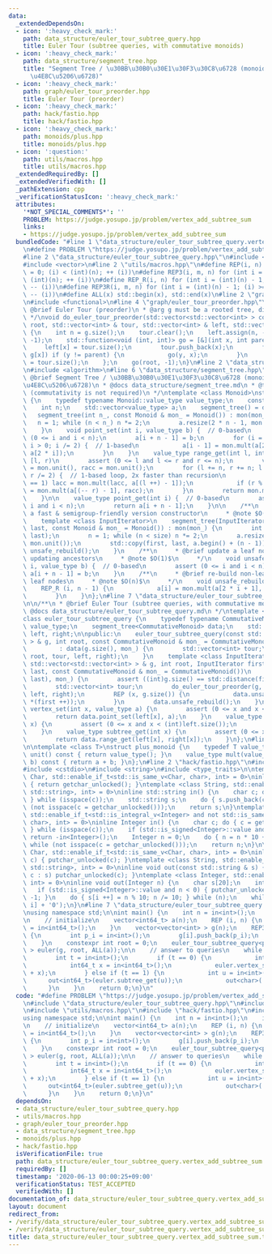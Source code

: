```yaml
---
data:
  _extendedDependsOn:
  - icon: ':heavy_check_mark:'
    path: data_structure/euler_tour_subtree_query.hpp
    title: Euler Tour (subtree queries, with commutative monoids)
  - icon: ':heavy_check_mark:'
    path: data_structure/segment_tree.hpp
    title: "Segment Tree / \u30BB\u30B0\u30E1\u30F3\u30C8\u6728 (monoids, \u5B8C\u5168\
      \u4E8C\u5206\u6728)"
  - icon: ':heavy_check_mark:'
    path: graph/euler_tour_preorder.hpp
    title: Euler Tour (preorder)
  - icon: ':heavy_check_mark:'
    path: hack/fastio.hpp
    title: hack/fastio.hpp
  - icon: ':heavy_check_mark:'
    path: monoids/plus.hpp
    title: monoids/plus.hpp
  - icon: ':question:'
    path: utils/macros.hpp
    title: utils/macros.hpp
  _extendedRequiredBy: []
  _extendedVerifiedWith: []
  _pathExtension: cpp
  _verificationStatusIcon: ':heavy_check_mark:'
  attributes:
    '*NOT_SPECIAL_COMMENTS*': ''
    PROBLEM: https://judge.yosupo.jp/problem/vertex_add_subtree_sum
    links:
    - https://judge.yosupo.jp/problem/vertex_add_subtree_sum
  bundledCode: "#line 1 \"data_structure/euler_tour_subtree_query.vertex_add_subtree_sum.test.cpp\"\
    \n#define PROBLEM \"https://judge.yosupo.jp/problem/vertex_add_subtree_sum\"\n\
    #line 2 \"data_structure/euler_tour_subtree_query.hpp\"\n#include <cassert>\n\
    #include <vector>\n#line 2 \"utils/macros.hpp\"\n#define REP(i, n) for (int i\
    \ = 0; (i) < (int)(n); ++ (i))\n#define REP3(i, m, n) for (int i = (m); (i) <\
    \ (int)(n); ++ (i))\n#define REP_R(i, n) for (int i = (int)(n) - 1; (i) >= 0;\
    \ -- (i))\n#define REP3R(i, m, n) for (int i = (int)(n) - 1; (i) >= (int)(m);\
    \ -- (i))\n#define ALL(x) std::begin(x), std::end(x)\n#line 2 \"graph/euler_tour_preorder.hpp\"\
    \n#include <functional>\n#line 4 \"graph/euler_tour_preorder.hpp\"\n\n/**\n *\
    \ @brief Euler Tour (preorder)\n * @arg g must be a rooted tree, directed or undirected\n\
    \ */\nvoid do_euler_tour_preorder(std::vector<std::vector<int> > const & g, int\
    \ root, std::vector<int> & tour, std::vector<int> & left, std::vector<int> & right)\
    \ {\n    int n = g.size();\n    tour.clear();\n    left.assign(n, -1);\n    right.assign(n,\
    \ -1);\n    std::function<void (int, int)> go = [&](int x, int parent) {\n   \
    \     left[x] = tour.size();\n        tour.push_back(x);\n        for (int y :\
    \ g[x]) if (y != parent) {\n            go(y, x);\n        }\n        right[x]\
    \ = tour.size();\n    };\n    go(root, -1);\n}\n#line 2 \"data_structure/segment_tree.hpp\"\
    \n#include <algorithm>\n#line 6 \"data_structure/segment_tree.hpp\"\n\n/**\n *\
    \ @brief Segment Tree / \u30BB\u30B0\u30E1\u30F3\u30C8\u6728 (monoids, \u5B8C\u5168\
    \u4E8C\u5206\u6728)\n * @docs data_structure/segment_tree.md\n * @tparam Monoid\
    \ (commutativity is not required)\n */\ntemplate <class Monoid>\nstruct segment_tree\
    \ {\n    typedef typename Monoid::value_type value_type;\n    const Monoid mon;\n\
    \    int n;\n    std::vector<value_type> a;\n    segment_tree() = default;\n \
    \   segment_tree(int n_, const Monoid & mon_ = Monoid()) : mon(mon_) {\n     \
    \   n = 1; while (n < n_) n *= 2;\n        a.resize(2 * n - 1, mon.unit());\n\
    \    }\n    void point_set(int i, value_type b) {  // 0-based\n        assert\
    \ (0 <= i and i < n);\n        a[i + n - 1] = b;\n        for (i = (i + n) / 2;\
    \ i > 0; i /= 2) {  // 1-based\n            a[i - 1] = mon.mult(a[2 * i - 1],\
    \ a[2 * i]);\n        }\n    }\n    value_type range_get(int l, int r) {  // 0-based,\
    \ [l, r)\n        assert (0 <= l and l <= r and r <= n);\n        value_type lacc\
    \ = mon.unit(), racc = mon.unit();\n        for (l += n, r += n; l < r; l /= 2,\
    \ r /= 2) {  // 1-based loop, 2x faster than recursion\n            if (l % 2\
    \ == 1) lacc = mon.mult(lacc, a[(l ++) - 1]);\n            if (r % 2 == 1) racc\
    \ = mon.mult(a[(-- r) - 1], racc);\n        }\n        return mon.mult(lacc, racc);\n\
    \    }\n\n    value_type point_get(int i) {  // 0-based\n        assert (0 <=\
    \ i and i < n);\n        return a[i + n - 1];\n    }\n\n    /**\n     * @brief\
    \ a fast & semigroup-friendly version constructor\n     * @note $O(n)$\n     */\n\
    \    template <class InputIterator>\n    segment_tree(InputIterator first, InputIterator\
    \ last, const Monoid & mon_ = Monoid()) : mon(mon_) {\n        int size = std::distance(first,\
    \ last);\n        n = 1; while (n < size) n *= 2;\n        a.resize(2 * n - 1,\
    \ mon.unit());\n        std::copy(first, last, a.begin() + (n - 1));\n       \
    \ unsafe_rebuild();\n    }\n    /**\n     * @brief update a leaf node without\
    \ updating ancestors\n     * @note $O(1)$\n     */\n    void unsafe_point_set(int\
    \ i, value_type b) {  // 0-based\n        assert (0 <= i and i < n);\n       \
    \ a[i + n - 1] = b;\n    }\n    /**\n     * @brief re-build non-leaf nodes from\
    \ leaf nodes\n     * @note $O(n)$\n     */\n    void unsafe_rebuild() {\n    \
    \    REP_R (i, n - 1) {\n            a[i] = mon.mult(a[2 * i + 1], a[2 * i + 2]);\n\
    \        }\n    }\n};\n#line 7 \"data_structure/euler_tour_subtree_query.hpp\"\
    \n\n/**\n * @brief Euler Tour (subtree queries, with commutative monoids)\n *\
    \ @docs data_structure/euler_tour_subtree_query.md\n */\ntemplate <class CommutativeMonoid>\n\
    class euler_tour_subtree_query {\n    typedef typename CommutativeMonoid::value_type\
    \ value_type;\n    segment_tree<CommutativeMonoid> data;\n    std::vector<int>\
    \ left, right;\n\npublic:\n    euler_tour_subtree_query(const std::vector<std::vector<int>\
    \ > & g, int root, const CommutativeMonoid & mon_ = CommutativeMonoid())\n   \
    \         : data(g.size(), mon_) {\n        std::vector<int> tour;\n        do_euler_tour_preorder(g,\
    \ root, tour, left, right);\n    }\n    template <class InputIterator>\n    euler_tour_subtree_query(const\
    \ std::vector<std::vector<int> > & g, int root, InputIterator first, InputIterator\
    \ last, const CommutativeMonoid & mon_ = CommutativeMonoid())\n            : data(std::distance(first,\
    \ last), mon_) {\n        assert ((int)g.size() == std::distance(first, last));\n\
    \        std::vector<int> tour;\n        do_euler_tour_preorder(g, root, tour,\
    \ left, right);\n        REP (x, g.size()) {\n            data.unsafe_point_set(left[x],\
    \ *(first ++));\n        }\n        data.unsafe_rebuild();\n    }\n\n    void\
    \ vertex_set(int x, value_type a) {\n        assert (0 <= x and x < (int)left.size());\n\
    \        return data.point_set(left[x], a);\n    }\n    value_type vertex_get(int\
    \ x) {\n        assert (0 <= x and x < (int)left.size());\n        return data.point_get(left[x]);\n\
    \    }\n    value_type subtree_get(int x) {\n        assert (0 <= x and x < (int)left.size());\n\
    \        return data.range_get(left[x], right[x]);\n    }\n};\n#line 2 \"monoids/plus.hpp\"\
    \n\ntemplate <class T>\nstruct plus_monoid {\n    typedef T value_type;\n    value_type\
    \ unit() const { return value_type(); }\n    value_type mult(value_type a, value_type\
    \ b) const { return a + b; }\n};\n#line 2 \"hack/fastio.hpp\"\n#include <cstdint>\n\
    #include <cstdio>\n#include <string>\n#include <type_traits>\n\ntemplate <class\
    \ Char, std::enable_if_t<std::is_same_v<Char, char>, int> = 0>\ninline Char in()\
    \ { return getchar_unlocked(); }\ntemplate <class String, std::enable_if_t<std::is_same_v<String,\
    \ std::string>, int> = 0>\ninline std::string in() {\n    char c; do { c = getchar_unlocked();\
    \ } while (isspace(c));\n    std::string s;\n    do { s.push_back(c); } while\
    \ (not isspace(c = getchar_unlocked()));\n    return s;\n}\ntemplate <class Integer,\
    \ std::enable_if_t<std::is_integral_v<Integer> and not std::is_same_v<Integer,\
    \ char>, int> = 0>\ninline Integer in() {\n    char c; do { c = getchar_unlocked();\
    \ } while (isspace(c));\n    if (std::is_signed<Integer>::value and c == '-')\
    \ return -in<Integer>();\n    Integer n = 0;\n    do { n = n * 10 + c - '0'; }\
    \ while (not isspace(c = getchar_unlocked()));\n    return n;\n}\n\ntemplate <class\
    \ Char, std::enable_if_t<std::is_same_v<Char, char>, int> = 0>\ninline void out(char\
    \ c) { putchar_unlocked(c); }\ntemplate <class String, std::enable_if_t<std::is_same_v<String,\
    \ std::string>, int> = 0>\ninline void out(const std::string & s) { for (char\
    \ c : s) putchar_unlocked(c); }\ntemplate <class Integer, std::enable_if_t<std::is_integral_v<Integer>,\
    \ int> = 0>\ninline void out(Integer n) {\n    char s[20];\n    int i = 0;\n \
    \   if (std::is_signed<Integer>::value and n < 0) { putchar_unlocked('-'); n *=\
    \ -1; }\n    do { s[i ++] = n % 10; n /= 10; } while (n);\n    while (i) putchar_unlocked(s[--\
    \ i] + '0');\n}\n#line 7 \"data_structure/euler_tour_subtree_query.vertex_add_subtree_sum.test.cpp\"\
    \nusing namespace std;\n\nint main() {\n    int n = in<int>();\n    int q = in<int>();\n\
    \n    // initialize\n    vector<int64_t> a(n);\n    REP (i, n) {\n        a[i]\
    \ = in<int64_t>();\n    }\n    vector<vector<int> > g(n);\n    REP3 (i, 1, n)\
    \ {\n        int p_i = in<int>();\n        g[i].push_back(p_i);\n        g[p_i].push_back(i);\n\
    \    }\n    constexpr int root = 0;\n    euler_tour_subtree_query<plus_monoid<int64_t>\
    \ > euler(g, root, ALL(a));\n\n    // answer to queries\n    while (q --) {\n\
    \        int t = in<int>();\n        if (t == 0) {\n            int u = in<int>();\n\
    \            int64_t x = in<int64_t>();\n            euler.vertex_set(u, euler.vertex_get(u)\
    \ + x);\n        } else if (t == 1) {\n            int u = in<int>();\n      \
    \      out<int64_t>(euler.subtree_get(u));\n            out<char>('\\n');\n  \
    \      }\n    }\n    return 0;\n}\n"
  code: "#define PROBLEM \"https://judge.yosupo.jp/problem/vertex_add_subtree_sum\"\
    \n#include \"data_structure/euler_tour_subtree_query.hpp\"\n#include \"monoids/plus.hpp\"\
    \n#include \"utils/macros.hpp\"\n#include \"hack/fastio.hpp\"\n#include <vector>\n\
    using namespace std;\n\nint main() {\n    int n = in<int>();\n    int q = in<int>();\n\
    \n    // initialize\n    vector<int64_t> a(n);\n    REP (i, n) {\n        a[i]\
    \ = in<int64_t>();\n    }\n    vector<vector<int> > g(n);\n    REP3 (i, 1, n)\
    \ {\n        int p_i = in<int>();\n        g[i].push_back(p_i);\n        g[p_i].push_back(i);\n\
    \    }\n    constexpr int root = 0;\n    euler_tour_subtree_query<plus_monoid<int64_t>\
    \ > euler(g, root, ALL(a));\n\n    // answer to queries\n    while (q --) {\n\
    \        int t = in<int>();\n        if (t == 0) {\n            int u = in<int>();\n\
    \            int64_t x = in<int64_t>();\n            euler.vertex_set(u, euler.vertex_get(u)\
    \ + x);\n        } else if (t == 1) {\n            int u = in<int>();\n      \
    \      out<int64_t>(euler.subtree_get(u));\n            out<char>('\\n');\n  \
    \      }\n    }\n    return 0;\n}\n"
  dependsOn:
  - data_structure/euler_tour_subtree_query.hpp
  - utils/macros.hpp
  - graph/euler_tour_preorder.hpp
  - data_structure/segment_tree.hpp
  - monoids/plus.hpp
  - hack/fastio.hpp
  isVerificationFile: true
  path: data_structure/euler_tour_subtree_query.vertex_add_subtree_sum.test.cpp
  requiredBy: []
  timestamp: '2020-06-13 00:00:25+09:00'
  verificationStatus: TEST_ACCEPTED
  verifiedWith: []
documentation_of: data_structure/euler_tour_subtree_query.vertex_add_subtree_sum.test.cpp
layout: document
redirect_from:
- /verify/data_structure/euler_tour_subtree_query.vertex_add_subtree_sum.test.cpp
- /verify/data_structure/euler_tour_subtree_query.vertex_add_subtree_sum.test.cpp.html
title: data_structure/euler_tour_subtree_query.vertex_add_subtree_sum.test.cpp
---
```

